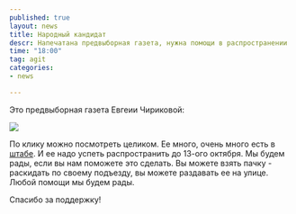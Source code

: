 ```yaml
---
published: true
layout: news
title: Народный кандидат
descr: Напечатана предвыборная газета, нужна помощи в распространении
time: "18:00"
tag: agit
categories:
- news

---
```


Это предвыборная газета Евгеии Чириковой:

<a href="/images/newspaper_all_preview.pdf" target="_blank"><img src="/images/newspaper-cover.jpg"></a>

По клику можно посмотреть целиком. Ее много, очень много есть в <a href="/news/2012/08/28/schema" target="_blank">штабе</a>. И ее надо успеть распространить до 13-ого октября. Мы будем рады, если вы нам поможете это сделать. Вы можете взять пачку - раскидать по своему подъезду, вы можете раздавать ее на улице. Любой помощи мы будем рады.

Спасибо за поддержку!